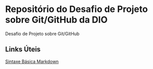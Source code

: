 # Repositório do Desafio de Projeto sobre Git/GitHub da DIO
Desafio de Projeto sobre Git/GitHub

## Links Úteis
[Sintaxe Básica Markdown](https://markdown.net.br/sintaxe-basica/)
